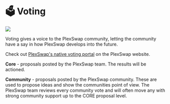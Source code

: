 # 🗳 Voting

![](../../.gitbook/assets/voting-header.png)

Voting gives a voice to the PlexSwap community, letting the community have a say in how PlexSwap develops into the future.

Check out [PlexSwap's native voting portal](https://voting.PlexSwap.finance/?\_gl=1\*pc8o0h\*\_ga\*MTUzNDEzNDQxMy4xNjAwNzkzNDM4\*\_ga\_334KNG3DMQ\*MTYwNDMwMTk4Ni42MC4xLjE2MDQzMDM3MDIuMA..#/) on the PlexSwap website.

**Core** - proposals posted by the PlexSwap team. The results will be actioned.

**Community** - proposals posted by the PlexSwap community. These are used to propose ideas and show the communities point of view. The PlexSwap team reviews every community vote and will often move any with strong community support up to the CORE proposal level.
